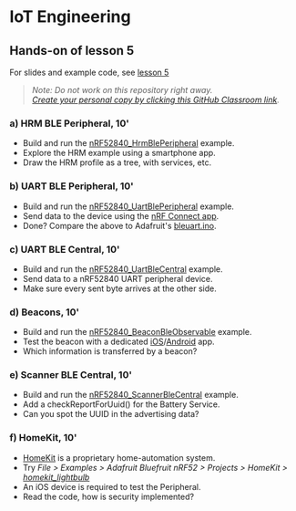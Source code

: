 # IoT Engineering
## Hands-on of lesson 5
For slides and example code, see [lesson 5](../../../fhnw-iot/blob/master/05/README.md)

> *Note: Do not work on this repository right away.*<br/>
> *[Create your personal copy by clicking this GitHub Classroom link](https://classroom.github.com/a/hpxFM5Ti).*

### a) HRM BLE Peripheral, 10'
* Build and run the [nRF52840_HrmBlePeripheral](https://github.com/tamberg/fhnw-iot/blob/master/05/Arduino/nRF52840_HrmBlePeripheral/nRF52840_HrmBlePeripheral.ino) example.
* Explore the HRM example using a smartphone app.
* Draw the HRM profile as a tree, with services, etc.

### b) UART BLE Peripheral, 10'
* Build and run the [nRF52840_UartBlePeripheral](https://github.com/tamberg/fhnw-iot/blob/master/05/Arduino/nRF52840_UartBlePeripheral/nRF52840_UartBlePeripheral.ino) example.
* Send data to the device using the [nRF Connect app](https://www.nordicsemi.com/Software-and-Tools/Development-Tools/nRF-Connect-for-mobile).
* Done? Compare the above to Adafruit's [bleuart.ino](https://github.com/adafruit/Adafruit_nRF52_Arduino/blob/master/libraries/Bluefruit52Lib/examples/Peripheral/bleuart/bleuart.ino).

### c) UART BLE Central, 10'
* Build and run the [nRF52840_UartBleCentral](https://github.com/tamberg/fhnw-iot/blob/master/05/Arduino/nRF52840_UartBleCentral/nRF52840_UartBleCentral.ino) example.
* Send data to a nRF52840 UART peripheral device.
* Make sure every sent byte arrives at the other side.

### d) Beacons, 10'
* Build and run the [nRF52840_BeaconBleObservable](https://github.com/tamberg/fhnw-iot/blob/master/05/Arduino/nRF52840_BeaconBleObservable/nRF52840_BeaconBleObservable.ino) example.
* Test the beacon with a dedicated [iOS](https://itunes.apple.com/app/nrf-beacons/id879614768?mt=8)/[Android](https://play.google.com/store/apps/details?id=no.nordicsemi.android.nrfbeacon) app.
* Which information is transferred by a beacon?

### e) Scanner BLE Central, 10'
* Build and run the [nRF52840_ScannerBleCentral](https://github.com/tamberg/fhnw-iot/blob/master/05/Arduino/nRF52840_ScannerBleCentral/nRF52840_ScannerBleCentral.ino) example.
* Add a checkReportForUuid() for the Battery Service.
* Can you spot the UUID in the advertising data?

### f) HomeKit, 10'
* [HomeKit](https://en.wikipedia.org/wiki/HomeKit) is a proprietary home-automation system.
* Try _File > Examples > Adafruit Bluefruit nRF52 > Projects > HomeKit > [homekit_lightbulb](https://github.com/adafruit/Adafruit_nRF52_Arduino/blob/master/libraries/Bluefruit52Lib/examples/Projects/homekit/homekit_lightbulb/homekit_lightbulb.ino)_
* An iOS device is required to test the Peripheral.
* Read the code, how is security implemented?
